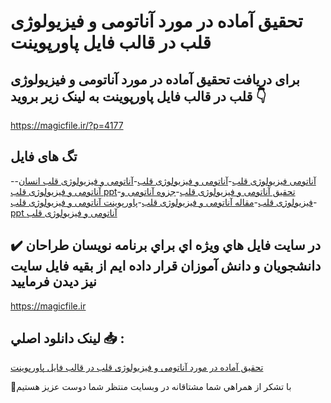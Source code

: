# تحقیق آماده در مورد آناتومی و فیزیولوژی قلب در قالب فایل پاورپوینت

## برای دریافت تحقیق آماده در مورد آناتومی و فیزیولوژی قلب در قالب فایل پاورپوینت به لینک زیر بروید 👇

https://magicfile.ir/?p=4177

## تگ های فایل

-[آناتومی فیزیولوژی قلب](https://magicfile.ir/product/%d8%aa%d8%ad%d9%82%db%8c%d9%82-%d8%a2%d9%85%d8%a7%d8%af%d9%87-%d8%a2%d9%86%d8%a7%d8%aa%d9%88%d9%85%db%8c-%d9%88-%d9%81%db%8c%d8%b2%db%8c%d9%88%d9%84%d9%88%da%98%db%8c-%d9%82%d9%84%d8%a8-%d8%af%d8%b1-%d9%be%d8%a7%d9%88%d8%b1%d9%be%d9%88%db%8c%d9%86%d8%aa/)-[آناتومی و فیزیولوژی قلب](https://magicfile.ir/product/%d8%aa%d8%ad%d9%82%db%8c%d9%82-%d8%a2%d9%85%d8%a7%d8%af%d9%87-%d8%a2%d9%86%d8%a7%d8%aa%d9%88%d9%85%db%8c-%d9%88-%d9%81%db%8c%d8%b2%db%8c%d9%88%d9%84%d9%88%da%98%db%8c-%d9%82%d9%84%d8%a8-%d8%af%d8%b1-%d9%be%d8%a7%d9%88%d8%b1%d9%be%d9%88%db%8c%d9%86%d8%aa/)-[آناتومی و فیزیولوژی قلب انسان](https://magicfile.ir/product/%d8%aa%d8%ad%d9%82%db%8c%d9%82-%d8%a2%d9%85%d8%a7%d8%af%d9%87-%d8%a2%d9%86%d8%a7%d8%aa%d9%88%d9%85%db%8c-%d9%88-%d9%81%db%8c%d8%b2%db%8c%d9%88%d9%84%d9%88%da%98%db%8c-%d9%82%d9%84%d8%a8-%d8%af%d8%b1-%d9%be%d8%a7%d9%88%d8%b1%d9%be%d9%88%db%8c%d9%86%d8%aa/)-[آناتومی و فیزیولوژی قلب ppt](https://magicfile.ir/product/%d8%aa%d8%ad%d9%82%db%8c%d9%82-%d8%a2%d9%85%d8%a7%d8%af%d9%87-%d8%a2%d9%86%d8%a7%d8%aa%d9%88%d9%85%db%8c-%d9%88-%d9%81%db%8c%d8%b2%db%8c%d9%88%d9%84%d9%88%da%98%db%8c-%d9%82%d9%84%d8%a8-%d8%af%d8%b1-%d9%be%d8%a7%d9%88%d8%b1%d9%be%d9%88%db%8c%d9%86%d8%aa/)-[تحقیق آناتومی و فیزیولوژی قلب](https://magicfile.ir/product/%d8%aa%d8%ad%d9%82%db%8c%d9%82-%d8%a2%d9%85%d8%a7%d8%af%d9%87-%d8%a2%d9%86%d8%a7%d8%aa%d9%88%d9%85%db%8c-%d9%88-%d9%81%db%8c%d8%b2%db%8c%d9%88%d9%84%d9%88%da%98%db%8c-%d9%82%d9%84%d8%a8-%d8%af%d8%b1-%d9%be%d8%a7%d9%88%d8%b1%d9%be%d9%88%db%8c%d9%86%d8%aa/)-[جزوه آناتومی و فیزیولوژی قلب](https://magicfile.ir/product/%d8%aa%d8%ad%d9%82%db%8c%d9%82-%d8%a2%d9%85%d8%a7%d8%af%d9%87-%d8%a2%d9%86%d8%a7%d8%aa%d9%88%d9%85%db%8c-%d9%88-%d9%81%db%8c%d8%b2%db%8c%d9%88%d9%84%d9%88%da%98%db%8c-%d9%82%d9%84%d8%a8-%d8%af%d8%b1-%d9%be%d8%a7%d9%88%d8%b1%d9%be%d9%88%db%8c%d9%86%d8%aa/)-[مقاله آناتومی و فیزیولوژی قلب](https://magicfile.ir/product/%d8%aa%d8%ad%d9%82%db%8c%d9%82-%d8%a2%d9%85%d8%a7%d8%af%d9%87-%d8%a2%d9%86%d8%a7%d8%aa%d9%88%d9%85%db%8c-%d9%88-%d9%81%db%8c%d8%b2%db%8c%d9%88%d9%84%d9%88%da%98%db%8c-%d9%82%d9%84%d8%a8-%d8%af%d8%b1-%d9%be%d8%a7%d9%88%d8%b1%d9%be%d9%88%db%8c%d9%86%d8%aa/)-[پاورپوینت آناتومی و فیزیولوژی قلب](https://magicfile.ir/product/%d8%aa%d8%ad%d9%82%db%8c%d9%82-%d8%a2%d9%85%d8%a7%d8%af%d9%87-%d8%a2%d9%86%d8%a7%d8%aa%d9%88%d9%85%db%8c-%d9%88-%d9%81%db%8c%d8%b2%db%8c%d9%88%d9%84%d9%88%da%98%db%8c-%d9%82%d9%84%d8%a8-%d8%af%d8%b1-%d9%be%d8%a7%d9%88%d8%b1%d9%be%d9%88%db%8c%d9%86%d8%aa/)-[ppt آناتومی و فیزیولوژی قلب](https://magicfile.ir/product/%d8%aa%d8%ad%d9%82%db%8c%d9%82-%d8%a2%d9%85%d8%a7%d8%af%d9%87-%d8%a2%d9%86%d8%a7%d8%aa%d9%88%d9%85%db%8c-%d9%88-%d9%81%db%8c%d8%b2%db%8c%d9%88%d9%84%d9%88%da%98%db%8c-%d9%82%d9%84%d8%a8-%d8%af%d8%b1-%d9%be%d8%a7%d9%88%d8%b1%d9%be%d9%88%db%8c%d9%86%d8%aa/)

## ✔️ در سايت فايل هاي ويژه اي براي برنامه نويسان طراحان دانشجويان و دانش آموزان قرار داده ايم از بقيه فايل سايت نيز ديدن فرماييد

https://magicfile.ir


## لينک دانلود اصلي 📥 :

[تحقیق آماده در مورد آناتومی و فیزیولوژی قلب در قالب فایل پاورپوینت](https://magicfile.ir/product/%d8%aa%d8%ad%d9%82%db%8c%d9%82-%d8%a2%d9%85%d8%a7%d8%af%d9%87-%d8%a2%d9%86%d8%a7%d8%aa%d9%88%d9%85%db%8c-%d9%88-%d9%81%db%8c%d8%b2%db%8c%d9%88%d9%84%d9%88%da%98%db%8c-%d9%82%d9%84%d8%a8-%d8%af%d8%b1-%d9%be%d8%a7%d9%88%d8%b1%d9%be%d9%88%db%8c%d9%86%d8%aa/) 


🙏با تشکر از همراهي شما مشتاقانه در وبسایت منتظر شما دوست عزیز هستیم

